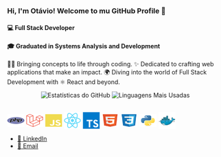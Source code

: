### Hi, I'm Otávio! Welcome to mu GitHub Profile 👋

#### 💻 Full Stack Developer
#### 🎓 Graduated in Systems Analysis and Development

👨‍💻 Bringing concepts to life through coding. ✨ Dedicated to crafting web applications that make an impact. 🌍 Diving into the world of Full Stack Development with ⚛️ React and beyond.

<p align="center">
  <img src="https://github-readme-stats.vercel.app/api?username=otavius1&show_icons=true&theme=radical" alt="Estatísticas do GitHub" height="200" />
  <img src="https://github-readme-stats.vercel.app/api/top-langs/?username=otavius1&layout=compact&theme=radical"  alt="Linguagens Mais Usadas" height="200" />
</p>

<div style="display: inline_block"><br>
  <img align="center" alt="PHP" height="30" width="40" src="https://raw.githubusercontent.com/devicons/devicon/master/icons/php/php-original.svg">
  <img align="center" alt="Laravel" height="30" width="40" src="https://raw.githubusercontent.com/devicons/devicon/master/icons/laravel/laravel-original.svg">
  <img align="center" alt="Js" height="30" width="40" src="https://raw.githubusercontent.com/devicons/devicon/master/icons/javascript/javascript-plain.svg">
  <img align="center" alt="React" height="40" width="40" src="https://raw.githubusercontent.com/devicons/devicon/master/icons/react/react-original.svg">
  <img align="center" alt="TypeScript" height="40" width="40" src="https://raw.githubusercontent.com/devicons/devicon/master/icons/typescript/typescript-original.svg">
  <img align="center" alt="HTML" height="30" width="40" src="https://raw.githubusercontent.com/devicons/devicon/master/icons/html5/html5-original.svg">
  <img align="center" alt="CSS" height="30" width="40" src="https://raw.githubusercontent.com/devicons/devicon/master/icons/css3/css3-original.svg">
  <img align="center" alt="Python" height="30" width="40" src="https://raw.githubusercontent.com/devicons/devicon/master/icons/python/python-original.svg">
  <img align="center" alt="Docker" height="40" width="40" src="https://raw.githubusercontent.com/devicons/devicon/master/icons/docker/docker-original.svg">
</div>

- [🔗 LinkedIn](https://www.linkedin.com/in/otavius1)
- [📧 Email](mailto:otavio.rodri3@gmail.com)

